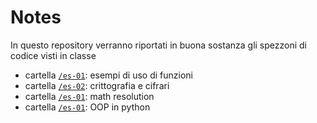 # Notes
In questo repository verranno riportati in buona sostanza gli spezzoni di codice visti in classe

* cartella [```/es-01```](./es-01): esempi di uso di funzioni 
* cartella [```/es-02```](./es-02): crittografia e cifrari
* cartella [```/es-01```](./es-01): math resolution
* cartella [```/es-01```](./es-01): OOP in python
